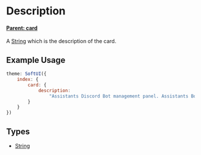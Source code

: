 # Description

#### **[Parent: card](/docs/index/card/)**

A [String](https://developer.mozilla.org/en-US/docs/Web/JavaScript/Reference/Global_Objects/String) which is the description of the card.

## Example Usage

```js
theme: SoftUI({
    index: {
        card: {
            description:
                "Assistants Discord Bot management panel. Assistants Bot was created to give others the ability to do what they want. Just.<br>That's an example text.<br><br><b><i>Feel free to use HTML</i></b>"
        }
    }
})
```

## Types

-   [String](https://developer.mozilla.org/en-US/docs/Web/JavaScript/Reference/Global_Objects/String)
